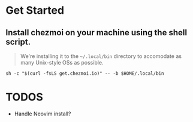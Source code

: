# Get Started

## Install chezmoi on your machine using the shell script.
> We're installing it to the `~/.local/bin` directory to accomodate as many Unix-style OSs as possible.
```shell
sh -c "$(curl -fsLS get.chezmoi.io)" -- -b $HOME/.local/bin
```



# TODOS

- Handle Neovim install?
